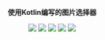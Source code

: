 <p align="center"><strong>使用Kotlin编写的图片选择器</strong></p>

<p align="center">
	<a href=""><img src="https://img.shields.io/badge/使用文档-red"></a>
    <a href="https://jitpack.io/Chen-Xi-g/KPicture"><img src="https://jitpack.io/v/Chen-Xi-g/KPicture.svg"></a>
    <a href="https://kotlinlang.org/"><img src="https://img.shields.io/badge/Language-Kotlin-purple"></a>
    <a href="./LICENSE"><img src="https://img.shields.io/badge/LICENSE-MIT-blue"></a>
    <a href=""><img src="https://img.shields.io/badge/使用文档-yellow"></a>
</p>
